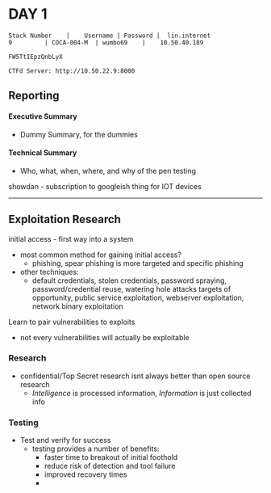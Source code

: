 # DAY 1

```
Stack Number	|    Username |	Password |	lin.internet
9	      | COCA-004-M	| wumbo69	 |    10.50.40.189

FW5TtIEpzQnbLyX

CTFd Server: http://10.50.22.9:8000
```

## Reporting 
#### Executive Summary 
  - Dummy Summary, for the dummies
#### Technical Summary
  - Who, what, when, where, and why of the pen testing
  
  
showdan - subscription to googleish thing for IOT devices

---
## Exploitation Research

initial access - first way into a system 
  - most common method for gaining initial access?
    - phishing, spear phishing is more targeted and specific phishing
  - other techniques:
    - default credentials, stolen credentials, password spraying, password/credential reuse, watering hole attacks
    targets of opportunity, public service exploitation, webserver exploitation, network binary exploitation
    
Learn to pair vulnerabilities to exploits
  - not every vulnerabilities will actually be exploitable

### Research
- confidential/Top Secret research isnt always better than open source research
  - *Intelligence* is processed information, *Information* is just collected info 

### Testing
- Test and verify for success
  - testing provides a number of benefits:
    - faster time to breakout of initial foothold
    - reduce risk of detection and tool failure
    - improved recovery times
    -

















